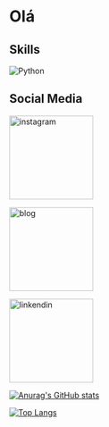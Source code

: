 # Olá

## Skills
![Python](https://img.shields.io/badge/Python-FFD43B?style=for-the-badge&logo=python&logoColor=blue)

## Social Media
[<img alt="instagram" width="150px" src="https://img.shields.io/badge/Instagram-E4405F?style=for-the-badge&logo=instagram&logoColor=white" />](https://www.instagram.com/scientistsnotes/)

[<img alt="blog" width="150px" src="https://img.shields.io/badge/Blogger-FF5722?style=for-the-badge&logo=blogger&logoColor=white" />](https://scientistsnotes.com/)

[<img alt="linkendin" width="150px" src="https://img.shields.io/badge/LinkedIn-0077B5?style=for-the-badge&logo=linkedin&logoColor=white" />](https://br.linkedin.com/)




[![Anurag's GitHub stats](https://github-readme-stats.vercel.app/api?username=Wendelvsouza&show_icons=true&theme=radical)](https://github.com/anuraghazra/github-readme-stats)

[![Top Langs](https://github-readme-stats.vercel.app/api/top-langs/?username=Wendelvsouza&theme=radical)](https://github.com/anuraghazra/github-readme-stats)
